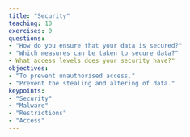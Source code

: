 ```yaml
---
title: "Security"
teaching: 10
exercises: 0
questions:
- "How do you ensure that your data is secured?"
- "Which measures can be taken to secure data?"
- What access levels does your security have?"
objectives:
- "To prevent unauthorised access."
- "Prevent the stealing and altering of data."
keypoints:
- "Security"
- "Malware"
- "Restrictions"
- "Access"
---
```


